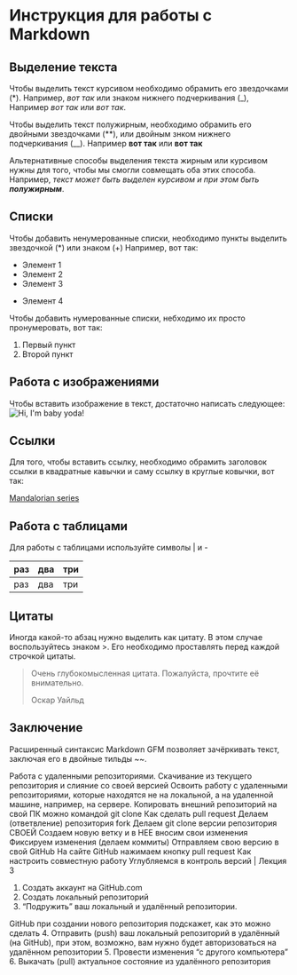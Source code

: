 # Инструкция для работы с Markdown

## Выделение текста

Чтобы выделить текст курсивом необходимо обрамить его звездочками (*). Например, *вот так* или знаком нижнего подчеркивания (_), Например *вот так* или _вот так_.

Чтобы выделить текст полужирным, необходимо обрамить его двойными звездочками (**),  или двойным знком нижнего подчеркивания (__). Например **вот так** или __вот так__

Альтернативные способы выделения текста жирным или курсивом нужны для того, чтобы мы смогли совмещать оба этих способа. Например, _текст может быть выделен курсивом и при этом быть **полужирным**_.

## Списки

Чтобы добавить ненумерованные списки, необходимо пункты выделить звездочкой (*) или знаком (+)
Например, вот так:
* Элемент 1
* Элемент 2
* Элемент 3
+ Элемент 4

Чтобы добавить нумерованные списки, небходимо их просто пронумеровать, вот так:

1. Первый пункт
2. Второй пункт

## Работа с изображениями

Чтобы вставить изображение в текст, достаточно написать следующее:
![Hi, I'm baby yoda!](babyyoda.jpeg)

## Ссылки

Для того, чтобы вставить ссылку, необходимо обрамить заголовок ссылки в квадратные кавычки и саму ссылку в круглые ковычки, вот так:

[Mandalorian series](https://www.starwars.com/series/the-mandalorian)

## Работа с таблицами

Для работы с таблицами используйте символы | и -

| раз | два | три |
|:----|:----|:----|
| раз | два | три |


## Цитаты

Иногда какой-то абзац нужно выделить как цитату. В этом случае воспользуйтесь знаком >. Его необходимо проставлять перед каждой строчкой цитаты.

> Очень глубокомысленная цитата. Пожалуйста, прочтите её внимательно.
>
> Оскар Уайльд

## Заключение
Расширенный синтаксис Markdown GFM позволяет зачёркивать текст, заключая его в двойные тильды ~~.

Работа с удаленными репозиториями. Скачивание из текущего 
репозитория и слияние со своей версией
Освоить работу с удаленными репозиториями, которые находятся не на локальной, 
а на удаленной машине, например, на сервере.
Копировать внешний репозиторий на свой ПК можно командой git clone
Как сделать pull request
Делаем   (ответвление) репозитория fork
Делаем git clone   версии репозитория СВОЕЙ
Создаем новую ветку и в НЕЕ вносим свои изменения
Фиксируем изменения (делаем коммиты)
Отправляем свою версию в свой GitHub
На сайте GitHub нажимаем кнопку pull request
Как настроить совместную работу
Углубляемся в контроль версий | Лекция 3
1. Создать аккаунт на GitHub.com
2. Создать локальный репозиторий
3. “Подружить” ваш локальный и удалённый репозитории. 

 GitHub при создании нового репозитория подскажет, как это можно сделать
4. Отправить (push) ваш локальный репозиторий в удалённый (на GitHub), при этом, возможно, 
вам нужно будет авторизоваться на удалённом репозитории
5. Провести изменения “с другого компьютера”
6. Выкачать (pull) актуальное состояние из удалённого репозитория
